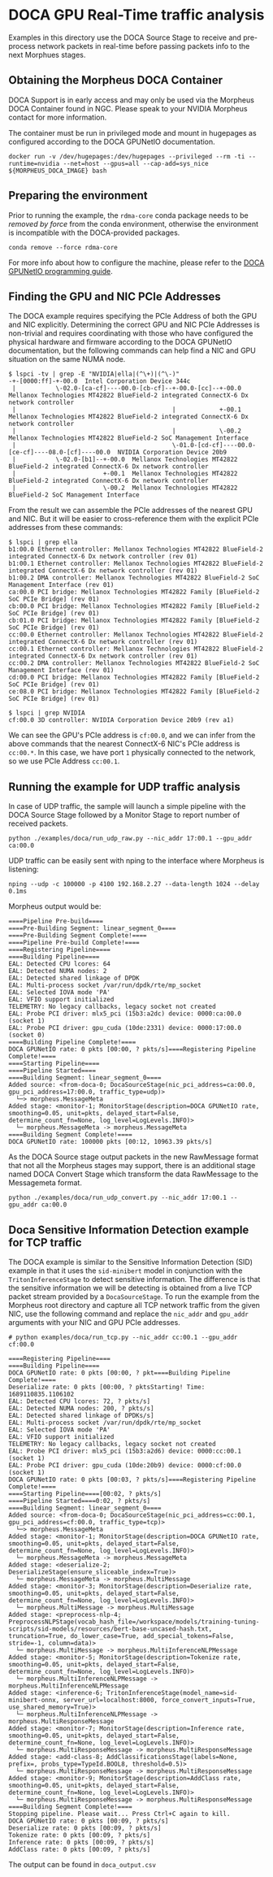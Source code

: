 <!--
SPDX-FileCopyrightText: Copyright (c) 2023-2024, NVIDIA CORPORATION & AFFILIATES. All rights reserved.
SPDX-License-Identifier: Apache-2.0

Licensed under the Apache License, Version 2.0 (the "License");
you may not use this file except in compliance with the License.
You may obtain a copy of the License at

http://www.apache.org/licenses/LICENSE-2.0

Unless required by applicable law or agreed to in writing, software
distributed under the License is distributed on an "AS IS" BASIS,
WITHOUT WARRANTIES OR CONDITIONS OF ANY KIND, either express or implied.
See the License for the specific language governing permissions and
limitations under the License.
-->

# DOCA GPU Real-Time traffic analysis

Examples in this directory use the DOCA Source Stage to receive and pre-process network packets in real-time before passing packets info to the next Morphues stages.

## Obtaining the Morpheus DOCA Container
DOCA Support is in early access and may only be used via the Morpheus DOCA Container found in NGC. Please speak to your NVIDIA Morpheus contact for more information.

The container must be run in privileged mode and mount in hugepages as configured according to the DOCA GPUNetIO documentation.

```
docker run -v /dev/hugepages:/dev/hugepages --privileged --rm -ti --runtime=nvidia --net=host --gpus=all --cap-add=sys_nice ${MORPHEUS_DOCA_IMAGE} bash
```

## Preparing the environment

Prior to running the example, the `rdma-core` conda package needs to be _removed by force_ from the conda environment, otherwise the environment is incompatible with the DOCA-provided packages.
```
conda remove --force rdma-core
```

For more info about how to configure the machine, please refer to the [DOCA GPUNetIO programming guide](https://docs.nvidia.com/doca/sdk/doca+gpunetio/index.html).

## Finding the GPU and NIC PCIe Addresses

The DOCA example requires specifying the PCIe Address of both the GPU and NIC explicitly. Determining the correct GPU and NIC PCIe Addresses is non-trivial and requires coordinating with those who have configured the physical hardware and firmware according to the DOCA GPUNetIO documentation, but the following commands can help find a NIC and GPU situation on the same NUMA node.
```
$ lspci -tv | grep -E "NVIDIA|ella|(^\+)|(^\-)"
-+-[0000:ff]-+-00.0  Intel Corporation Device 344c
 |           \-02.0-[ca-cf]----00.0-[cb-cf]--+-00.0-[cc]--+-00.0  Mellanox Technologies MT42822 BlueField-2 integrated ConnectX-6 Dx network controller
 |                                           |            +-00.1  Mellanox Technologies MT42822 BlueField-2 integrated ConnectX-6 Dx network controller
 |                                           |            \-00.2  Mellanox Technologies MT42822 BlueField-2 SoC Management Interface
 |                                           \-01.0-[cd-cf]----00.0-[ce-cf]----08.0-[cf]----00.0  NVIDIA Corporation Device 20b9
 |           \-02.0-[b1]--+-00.0  Mellanox Technologies MT42822 BlueField-2 integrated ConnectX-6 Dx network controller
 |                        +-00.1  Mellanox Technologies MT42822 BlueField-2 integrated ConnectX-6 Dx network controller
 |                        \-00.2  Mellanox Technologies MT42822 BlueField-2 SoC Management Interface
```
From the result we can assemble the PCIe addresses of the nearest GPU and NIC. But it will be easier to cross-reference them with the explicit PCIe addresses from these commands:
```
$ lspci | grep ella
b1:00.0 Ethernet controller: Mellanox Technologies MT42822 BlueField-2 integrated ConnectX-6 Dx network controller (rev 01)
b1:00.1 Ethernet controller: Mellanox Technologies MT42822 BlueField-2 integrated ConnectX-6 Dx network controller (rev 01)
b1:00.2 DMA controller: Mellanox Technologies MT42822 BlueField-2 SoC Management Interface (rev 01)
ca:00.0 PCI bridge: Mellanox Technologies MT42822 Family [BlueField-2 SoC PCIe Bridge] (rev 01)
cb:00.0 PCI bridge: Mellanox Technologies MT42822 Family [BlueField-2 SoC PCIe Bridge] (rev 01)
cb:01.0 PCI bridge: Mellanox Technologies MT42822 Family [BlueField-2 SoC PCIe Bridge] (rev 01)
cc:00.0 Ethernet controller: Mellanox Technologies MT42822 BlueField-2 integrated ConnectX-6 Dx network controller (rev 01)
cc:00.1 Ethernet controller: Mellanox Technologies MT42822 BlueField-2 integrated ConnectX-6 Dx network controller (rev 01)
cc:00.2 DMA controller: Mellanox Technologies MT42822 BlueField-2 SoC Management Interface (rev 01)
cd:00.0 PCI bridge: Mellanox Technologies MT42822 Family [BlueField-2 SoC PCIe Bridge] (rev 01)
ce:08.0 PCI bridge: Mellanox Technologies MT42822 Family [BlueField-2 SoC PCIe Bridge] (rev 01)
```
```
$ lspci | grep NVIDIA
cf:00.0 3D controller: NVIDIA Corporation Device 20b9 (rev a1)
```
We can see the GPU's PCIe address is `cf:00.0`, and we can infer from the above commands that the nearest ConnectX-6 NIC's PCIe address is `cc:00.*`. In this case, we have port `1` physically connected to the network, so we use PCIe Address `cc:00.1`.


## Running the example for UDP traffic analysis

In case of UDP traffic, the sample will launch a simple pipeline with the DOCA Source Stage followed by a Monitor Stage to report number of received packets.

```
python ./examples/doca/run_udp_raw.py --nic_addr 17:00.1 --gpu_addr ca:00.0
```
UDP traffic can be easily sent with nping to the interface where Morpheus is listening:
```
nping --udp -c 100000 -p 4100 192.168.2.27 --data-length 1024 --delay 0.1ms
```

Morpheus output would be:
```
====Pipeline Pre-build====
====Pre-Building Segment: linear_segment_0====
====Pre-Building Segment Complete!====
====Pipeline Pre-build Complete!====
====Registering Pipeline====
====Building Pipeline====
EAL: Detected CPU lcores: 64
EAL: Detected NUMA nodes: 2
EAL: Detected shared linkage of DPDK
EAL: Multi-process socket /var/run/dpdk/rte/mp_socket
EAL: Selected IOVA mode 'PA'
EAL: VFIO support initialized
TELEMETRY: No legacy callbacks, legacy socket not created
EAL: Probe PCI driver: mlx5_pci (15b3:a2dc) device: 0000:ca:00.0 (socket 1)
EAL: Probe PCI driver: gpu_cuda (10de:2331) device: 0000:17:00.0 (socket 0)
====Building Pipeline Complete!====
DOCA GPUNetIO rate: 0 pkts [00:00, ? pkts/s]====Registering Pipeline Complete!====
====Starting Pipeline====
====Pipeline Started====
====Building Segment: linear_segment_0====
Added source: <from-doca-0; DocaSourceStage(nic_pci_address=ca:00.0, gpu_pci_address=17:00.0, traffic_type=udp)>
  └─> morpheus.MessageMeta
Added stage: <monitor-1; MonitorStage(description=DOCA GPUNetIO rate, smoothing=0.05, unit=pkts, delayed_start=False, determine_count_fn=None, log_level=LogLevels.INFO)>
  └─ morpheus.MessageMeta -> morpheus.MessageMeta
====Building Segment Complete!====
DOCA GPUNetIO rate: 100000 pkts [00:12, 10963.39 pkts/s]
```

As the DOCA Source stage output packets in the new RawMessage format that not all the Morpheus stages may support, there is an additional stage named DOCA Convert Stage which transform the data RawMessage to the Messagemeta format.

```
python ./examples/doca/run_udp_convert.py --nic_addr 17:00.1 --gpu_addr ca:00.0
```

## Doca Sensitive Information Detection example for TCP traffic

The DOCA example is similar to the Sensitive Information Detection (SID) example in that it uses the `sid-minibert` model in conjunction with the `TritonInferenceStage` to detect sensitive information. The difference is that the sensitive information we will be detecting is obtained from a live TCP packet stream provided by a `DocaSourceStage`.
To run the example from the Morpheus root directory and capture all TCP network traffic from the given NIC, use the following command and replace the `nic_addr` and `gpu_addr` arguments with your NIC and GPU PCIe addresses.
```
# python examples/doca/run_tcp.py --nic_addr cc:00.1 --gpu_addr cf:00.0
```
```
====Registering Pipeline====
====Building Pipeline====
DOCA GPUNetIO rate: 0 pkts [00:00, ? pkt====Building Pipeline Complete!====
Deserialize rate: 0 pkts [00:00, ? pktsStarting! Time: 1689110835.1106102
EAL: Detected CPU lcores: 72, ? pkts/s]
EAL: Detected NUMA nodes: 200, ? pkts/s]
EAL: Detected shared linkage of DPDKs/s]
EAL: Multi-process socket /var/run/dpdk/rte/mp_socket
EAL: Selected IOVA mode 'PA'
EAL: VFIO support initialized
TELEMETRY: No legacy callbacks, legacy socket not created
EAL: Probe PCI driver: mlx5_pci (15b3:a2d6) device: 0000:cc:00.1 (socket 1)
EAL: Probe PCI driver: gpu_cuda (10de:20b9) device: 0000:cf:00.0 (socket 1)
DOCA GPUNetIO rate: 0 pkts [00:03, ? pkts/s]====Registering Pipeline Complete!====
====Starting Pipeline====[00:02, ? pkts/s]
====Pipeline Started====0:02, ? pkts/s]
====Building Segment: linear_segment_0====
Added source: <from-doca-0; DocaSourceStage(nic_pci_address=cc:00.1, gpu_pci_address=cf:00.0, traffic_type=tcp)>
  └─> morpheus.MessageMeta
Added stage: <monitor-1; MonitorStage(description=DOCA GPUNetIO rate, smoothing=0.05, unit=pkts, delayed_start=False, determine_count_fn=None, log_level=LogLevels.INFO)>
  └─ morpheus.MessageMeta -> morpheus.MessageMeta
Added stage: <deserialize-2; DeserializeStage(ensure_sliceable_index=True)>
  └─ morpheus.MessageMeta -> morpheus.MultiMessage
Added stage: <monitor-3; MonitorStage(description=Deserialize rate, smoothing=0.05, unit=pkts, delayed_start=False, determine_count_fn=None, log_level=LogLevels.INFO)>
  └─ morpheus.MultiMessage -> morpheus.MultiMessage
Added stage: <preprocess-nlp-4; PreprocessNLPStage(vocab_hash_file=/workspace/models/training-tuning-scripts/sid-models/resources/bert-base-uncased-hash.txt, truncation=True, do_lower_case=True, add_special_tokens=False, stride=-1, column=data)>
  └─ morpheus.MultiMessage -> morpheus.MultiInferenceNLPMessage
Added stage: <monitor-5; MonitorStage(description=Tokenize rate, smoothing=0.05, unit=pkts, delayed_start=False, determine_count_fn=None, log_level=LogLevels.INFO)>
  └─ morpheus.MultiInferenceNLPMessage -> morpheus.MultiInferenceNLPMessage
Added stage: <inference-6; TritonInferenceStage(model_name=sid-minibert-onnx, server_url=localhost:8000, force_convert_inputs=True, use_shared_memory=True)>
  └─ morpheus.MultiInferenceNLPMessage -> morpheus.MultiResponseMessage
Added stage: <monitor-7; MonitorStage(description=Inference rate, smoothing=0.05, unit=pkts, delayed_start=False, determine_count_fn=None, log_level=LogLevels.INFO)>
  └─ morpheus.MultiResponseMessage -> morpheus.MultiResponseMessage
Added stage: <add-class-8; AddClassificationsStage(labels=None, prefix=, probs_type=TypeId.BOOL8, threshold=0.5)>
  └─ morpheus.MultiResponseMessage -> morpheus.MultiResponseMessage
Added stage: <monitor-9; MonitorStage(description=AddClass rate, smoothing=0.05, unit=pkts, delayed_start=False, determine_count_fn=None, log_level=LogLevels.INFO)>
  └─ morpheus.MultiResponseMessage -> morpheus.MultiResponseMessage
====Building Segment Complete!====
Stopping pipeline. Please wait... Press Ctrl+C again to kill.
DOCA GPUNetIO rate: 0 pkts [00:09, ? pkts/s]
Deserialize rate: 0 pkts [00:09, ? pkts/s]
Tokenize rate: 0 pkts [00:09, ? pkts/s]
Inference rate: 0 pkts [00:09, ? pkts/s]
AddClass rate: 0 pkts [00:09, ? pkts/s]
```
The output can be found in `doca_output.csv`

